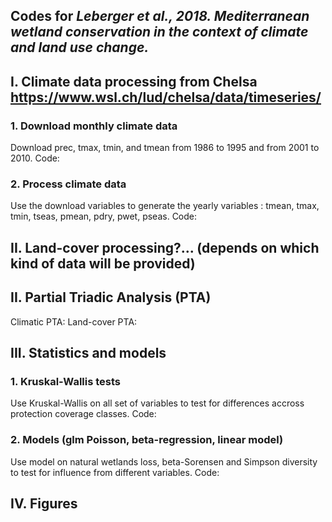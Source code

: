 ## Codes for *Leberger et al., 2018. Mediterranean wetland conservation in the context of climate and land use change.*

## I. Climate data processing from Chelsa https://www.wsl.ch/lud/chelsa/data/timeseries/

### 1. Download monthly climate data
Download prec, tmax, tmin, and tmean from 1986 to 1995 and from 2001 to 2010.
Code:

### 2. Process climate data
Use the download variables to generate the yearly variables : tmean, tmax, tmin, tseas, pmean, pdry, pwet, pseas.
Code:

## II. Land-cover processing?... (depends on which kind of data will be provided)

## II. Partial Triadic Analysis (PTA)
Climatic PTA:
Land-cover PTA:

## III. Statistics and models

### 1. Kruskal-Wallis tests
Use Kruskal-Wallis on all set of variables to test for differences accross protection coverage classes.
Code:

### 2. Models (glm Poisson, beta-regression, linear model)
Use model on natural wetlands loss, beta-Sorensen and Simpson diversity to test for influence from different variables.
Code:

## IV. Figures
